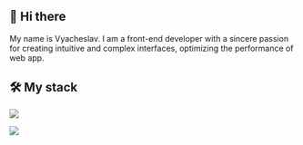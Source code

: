 <h2>👋 Hi there</h2>
My name is Vyacheslav. I am a front-end developer with a sincere passion for creating intuitive and complex interfaces, optimizing the performance of web app.
<h2>🛠️ My stack</h2>
<p><img src="https://img.shields.io/badge/React-20232A?style=for-the-badge&logo=react&logoColor=61DAFB" /></p> <p><img src="https://img.shields.io/badge/TypeScript-007ACC?style=for-the-badge&logo=typescript&logoColor=white"/></p>

